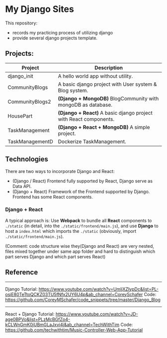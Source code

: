# My Django Sites

This repository:
- records my practicing process of utilizing django
- provide several django projects template.


## Projects:

| Project | Description |
|----------|----------|
| django_init   | A hello world app without utility. |
| CommunityBlogs   | A basic django project with User system & Blog system.  |
| CommunityBlogs2    | **(Django + MongoDB)** BlogCommunity with mongoDB as database. |
| HousePart  | **(Django + React)** A basic django project with React components. |
| TaskManagement  | **(Django + React + MongoDB)** A simple project. |
| TaskManagementD  | Dockerize TaskManagement. |

## Technologies

There are two ways to incorporate Django and React:
- (Django / React) Frontend fully supported by React, Django serve as Data API.
- (Django + React) Framework of the Frontend supported by Django. Frontend has some React components.

### Django + React

A typical approach is: 
Use **Webpack** to bundle all **React** components to `./static` (in detail, into the `./static/frontend/main.js`), 
and use **Django** to host a `index.html` which imports the `./static` (obviously, import `./static/frontend/main.js`).

(Comment: code structure wise they(Django and React) are very nested, 
files mixed together under same app folder and hard to distinguish which part serves Django and which part serves React) 

## Reference

---

Django Tutorial: https://www.youtube.com/watch?v=UmljXZIypDc&list=PL-osiE80TeTtoQCKZ03TU5fNfx2UY6U4p&ab_channel=CoreySchafer
Code: https://github.com/CoreyMSchafer/code_snippets/tree/master/Django_Blog

---

React + Django Tutorial: https://www.youtube.com/watch?v=JD-age0BPVo&list=PLzMcBGfZo4-kCLWnGmK0jUBmGLaJxvi4j&ab_channel=TechWithTim
Code: https://github.com/techwithtim/Music-Controller-Web-App-Tutorial